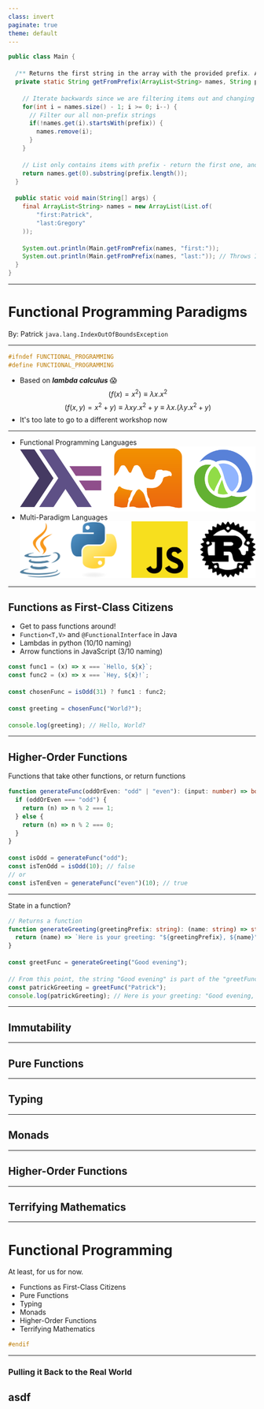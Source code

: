 ```yaml
---
class: invert
paginate: true
theme: default
---
```


```java
public class Main {

  /** Returns the first string in the array with the provided prefix. Also trims the prefix. */
  private static String getFromPrefix(ArrayList<String> names, String prefix) {

    // Iterate backwards since we are filtering items out and changing their positions
    for(int i = names.size() - 1; i >= 0; i--) {
      // Filter our all non-prefix strings
      if(!names.get(i).startsWith(prefix)) {
        names.remove(i);
      }
    }

    // List only contains items with prefix - return the first one, and trim the prefix
    return names.get(0).substring(prefix.length());
  }

  public static void main(String[] args) {
    final ArrayList<String> names = new ArrayList(List.of(
        "first:Patrick",
        "last:Gregory"
    ));

    System.out.println(Main.getFromPrefix(names, "first:"));
    System.out.println(Main.getFromPrefix(names, "last:")); // Throws IndexOutOfBoundsException!
  }
}
```

<!--
* A rather annoying bug
* For bonus points - what happens if we swap those last two lines, and called "first:" after "last:" instead of before?
-->

---

# **Fun**ctional Programming Paradigms

By: Patrick `java.lang.IndexOutOfBoundsException`

<!--
* Hi, I'm Patrick java dot lang dot index out of bounds exception, and I'm here to put the fun back into functional programming paradigms
* Actually, the fun was always there, I'm just pointing it out

* Now this talk comes with a disclaimer. There are some really hardcore functional programming nerds out there
* So while I've tried to do as much research into this workshop as I can, I may get some of the details wrong.
* If this happens, I apologise, but it shouldn't impact the key takeaways for today.

* So, with my bulletproof disclaimer out of the way, let's get into it
-->

---

```c
#ifndef FUNCTIONAL_PROGRAMMING
#define FUNCTIONAL_PROGRAMMING
```

<!-- prettier-ignore -->
* Based on **_lambda calculus_** 😱
  $$
  (f(x) = x^2) \equiv
  \lambda x.x^2
  $$
  $$
  (f(x,y) = x^2+y) \equiv
  \lambda xy.x^2+y \equiv
  \lambda x.(\lambda y.x^2+y)
  $$
* It's too late to go to a different workshop now

<!--
* First of all, for those of you who don't know what functional programming is, let's define it
* You're probably very familiar with a couple of paradigms already: object oriented programming, procedural programming.
* Functional programming is another way to program. It's got its own features, and languages that work well with it.

* There's some bad news though: functional programming is rooted in a branch of mathematics called lambda calculus, which looks like this

* I wouldn't bother looking into the equations on the screen too much because first of all we don't care about the mathematical syntax, and second of all I wrote it so it's probably wrong
* Don't worry, I won't flash mathematics at you again
* It's too late to go to a different workshop - you're stuck with me

* I think it's good to be aware that there is some very pure maths underpinning functional programming
* And to point out that there is more to learn here if you're curious

* Today, however, we're going to be looking at how we can apply functional programming paradigms to our everyday work
* So let's talk about programming languages for one slide
-->

---

<!-- prettier-ignore -->
* Functional Programming Languages
  ![](images/fp-languages.svg)
* Multi-Paradigm Languages 
  ![](images/mp-languages.svg)

<!--
* There are languages out there that are basically "functional-first" languages. Some are more pure than others
* Up here we've got haskell, ocaml, and clojure which are all popular... for a functional programming language

* But just because we're not using one of these languages donsn't mean we can't take advantage of functional programming features
* Pretty much all of the languages we use have functional "inspired" features, even though they're not functional programming languages

* We call this multi-paradigm, and the reason it's so common is that it lets you program in the way that you want
* So let's take a look at some features that come from functional programming, and figure out why and where we can use them.
-->

---

## Functions as First-Class Citizens

- Get to pass functions around!
- `Function<T,V>` and `@FunctionalInterface` in Java
- Lambdas in python (10/10 naming)
- Arrow functions in JavaScript (3/10 naming)

```ts
const func1 = (x) => x === `Hello, ${x}`;
const func2 = (x) => x === `Hey, ${x}!`;

const chosenFunc = isOdd(31) ? func1 : func2;

const greeting = chosenFunc("World?");

console.log(greeting); // Hello, World?
```

<!--
First up, we have the cornerstone of functional programming, which that we're able to treat functions like data.
This means passing them around, assigning them to variables, and defining their types.
Basically anything you can do with data, you can also do with a function.

* So I've got an example here that uses my favourite npm package `isOdd` that to this day gets over two hundred thousand downloads a week
* Now most examples here will be in javascript since it has less boilerplate than Java, and has more approachable syntax than python, but all of these languages can do the same tricks I'm showing here.

* Walk through the example

This leads directly into the next feature, higher order functions.
-->

---

## Higher-Order Functions

Functions that take other functions, or return functions

```ts
function generateFunc(oddOrEven: "odd" | "even"): (input: number) => boolean {
  if (oddOrEven === "odd") {
    return (n) => n % 2 === 1;
  } else {
    return (n) => n % 2 === 0;
  }
}

const isOdd = generateFunc("odd");
const isTenOdd = isOdd(10); // false
// or
const isTenEven = generateFunc("even")(10); // true
```

<!--
* For those following along with the lambda calculus, this last line is an example of "currying" I would also recommend you STOP FOLLOWING ALONG WITH THE LAMBDA CALCULUS

* Walk through the example
  * Here we've got a replacement for the isOdd library, that lets us generate either an odd check, or an even check

* Higher-order functions are the first thing that I'm going to say you PROBABLY don't want to be using much. For a really specific reason
* If we take a closer look at this example, we could claim that the isOdd function actually holds some state, and that state is the fact that it was instantiated with the string "odd".
* Here's a better example of that happening.
-->

---

State in a function?

```ts
// Returns a function
function generateGreeting(greetingPrefix: string): (name: string) => string {
  return (name) => `Here is your greeting: "${greetingPrefix}, ${name}"`;
}

const greetFunc = generateGreeting("Good evening");

// From this point, the string "Good evening" is part of the "greetFunc" function's state
const patrickGreeting = greetFunc("Patrick");
console.log(patrickGreeting); // Here is your greeting: "Good evening, Patrick"
```

<!--
Much like the last slide, we have a function that returns another function, and we're generating a function with a particular string.
But here it's clear that the string "Good evening" is somehow remembered by greetFunc - it's a function with associated data.

If that sounds familiar, it's because it's very similar to objects on object-oriented programming.
* In OOP you have state, with some associated functions
* Here, we have a function, with some associated state

So, the reason I don't think you should be using higher-order functions much is because it usually solves the same problem as an object - except your coworker has no idea what you're doing anymore.

Of course, in those more "pure functional" languages from before, you don't have objects, so this is just how you associate state and functions.

There is one other difference that I'm going to mention, because it segues directly into the next feature: immutability.
There is no way (as I've written this example) to change the greeting prefix.
And I'm about to argue that this is a good thing.
-->

---

## Immutability

<!--

-->

---

## Pure Functions

---

## Typing

---

## Monads

---

## Higher-Order Functions

---

## Terrifying Mathematics

---

# Functional Programming

At least, for us for now.

- Functions as First-Class Citizens
- Pure Functions
- Typing
- Monads
- Higher-Order Functions
- Terrifying Mathematics

```c
#endif
```

<!--
Immutability is awesome
Pure functions mean no side-effects, deterministic, and non mutating!
Monads start to get confusing, but are quite useful
Uh-oh we seem to be implementing OOP with functions instead of objects?
Oh dear there's a lot of maths here, and you can easily end up in completely theoretical territory, and have functional code that does nothing.
-->

---

### Pulling it Back to the Real World

<!--
Side-effects are the actual purpose of our programs.
-->

## asdf

